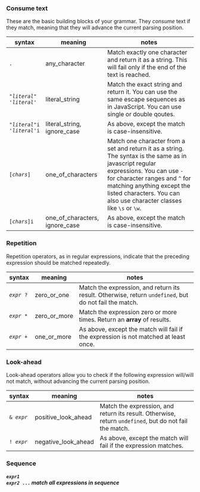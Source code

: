 ### Consume text


These are the basic building blocks of your grammar. They *consume* text if they
match, meaning that they will advance the current parsing position.

| syntax | meaning | notes |
|-|-|-|
|`.`|any_character|Match exactly one character and return it as a string. This will fail only if the end of the text is reached.|
|<code>"*literal*"</code><br><code>'*literal*'</code>|literal_string|Match the exact string and return it. You can use the same escape sequences as in JavaScript. You can use single or double qoutes.|
|<code>"*literal*"i</code><br><code>'*literal*'i</code>|literal_string, ignore_case|As above, except the match is case-insensitive.|
|<code>[*chars*]</code>|one_of_characters|Match one character from a set and return it as a string. The syntax is the same as in javascript regular expressions. You can use `-` for character ranges and `^` for matching anything except the listed characters. You can also use character classes like `\s` or `\w`.|
|<code>[*chars*]i</code>|one_of_characters, ignore_case|As above, except the match is case-insensitive.|

### Repetition
Repetition operators, as in regular expressions, indicate that the preceding expression
should be matched repeatedly.

| syntax | meaning | notes |
|-|-|-|
|<code>*expr*&nbsp;?</code>|zero_or_one|Match the expression, and return its result. Otherwise, return `undefined`, but do not fail the match.|
|<code>*expr*&nbsp;*</code>|zero_or_more|Match the expression zero or more times. Return an **array** of results.|
|<code>*expr*&nbsp;+</code>|one_or_more|As above, except the match will fail if the expression is not matched at least once.|

### Look-ahead

Look-ahead operators allow you to check if the following expression will/will not
match, without advancing the current parsing position.

| syntax | meaning | notes |
|-|-|-|
|<code>&&nbsp;*expr*</code>|positive_look_ahead|Match the expression, and return its result. Otherwise, return `undefined`, but do not fail the match.|
|<code>!&nbsp;*expr*</code>|negative_look_ahead|As above, except the match will fail if the expression matches.|


### Sequence

#### <code>*expr1 expr2* ...</code> *match all expressions in sequence*
